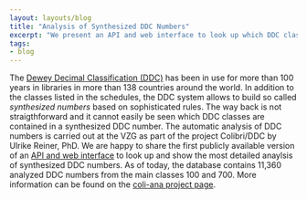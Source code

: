 ```yaml
---
layout: layouts/blog
title: "Analysis of Synthesized DDC Numbers"
excerpt: "We present an API and web interface to look up which DDC classes are contained in a synthesized DDC number"
tags:
- blog
---
```


The [Dewey Decimal Classification (DDC)](https://en.wikipedia.org/wiki/Dewey_Decimal_Classification) has been in use for more than 100 years in libraries in more than 138 countries around the world. In addition to the classes listed in the schedules, the DDC system allows to build so called *synthesized numbers* based on sophisticated rules. The way back is not straigthforward and it cannot easily be seen which DDC classes are contained in a synthesized DDC number. The automatic analysis of DDC numbers is carried out at the VZG as part of the project Colibri/DDC by Ulrike Reiner, PhD. We are happy to share the first publicly available version of an [API and web interface](https://coli-conc.gbv.de/coli-ana/app/) to look up and show the most detailed anaylsis of synthesized DDC numbers. As of today, the database contains 11,360 analyzed DDC numbers from the main classes 100 and 700. More information can be found on the [coli-ana project page](https://coli-conc.gbv.de/coli-ana/).
